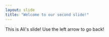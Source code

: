 ```yaml
---
layout: slide
title: "Welcome to our second slide!"
---
```

This is Ali's slide!
Use the left arrow to go back!